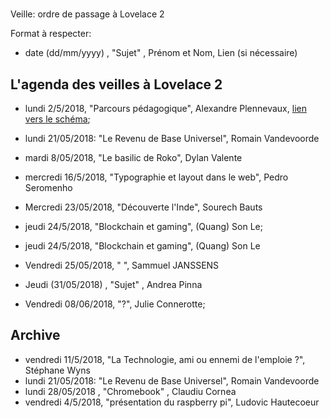 #
 Veille: ordre de passage à Lovelace 2

Format à respecter:   
- date (dd/mm/yyyy) , "Sujet" ,  Prénom et Nom, Lien (si nécessaire)

## L'agenda des veilles à Lovelace 2




- lundi 2/5/2018, "Parcours pédagogique", Alexandre Plennevaux, [lien vers le schéma](https://docs.google.com/drawings/d/1kKAMz1jTaK0-8Glg136j3T1C3kCKaq-gFEju1FxsVCs/edit);
- lundi 21/05/2018: "Le Revenu de Base Universel", Romain Vandevoorde

- mardi 8/05/2018, "Le basilic de Roko", Dylan Valente

- mercredi 16/5/2018, "Typographie et layout dans le web", Pedro Seromenho

- Mercredi 23/05/2018, "Découverte l'Inde", Sourech Bauts

- jeudi 24/5/2018, "Blockchain et gaming", (Quang) Son Le;

- jeudi 24/5/2018, "Blockchain et gaming", (Quang) Son Le

- Vendredi 25/05/2018, " ", Sammuel JANSSENS

- Jeudi (31/05/2018) , "Sujet" ,  Andrea Pinna

- Vendredi 08/06/2018, "?", Julie Connerotte;
 
## Archive

- vendredi 11/5/2018, "La Technologie, ami ou ennemi de l'emploie ?", Stéphane Wyns
- lundi 21/05/2018: "Le Revenu de Base Universel", Romain Vandevoorde
- lundi 28/05/2018 , "Chromebook" , Claudiu Cornea
- vendredi 4/5/2018, "présentation du raspberry pi", Ludovic Hautecoeur

